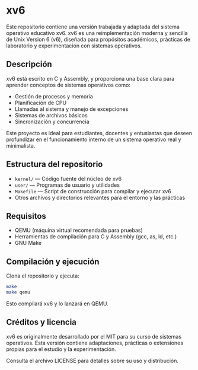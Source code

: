# xv6

Este repositorio contiene una versión trabajada y adaptada del sistema operativo educativo xv6. xv6 es una reimplementación moderna y sencilla de Unix Version 6 (v6), diseñada para propósitos académicos, prácticas de laboratorio y experimentación con sistemas operativos.

## Descripción

xv6 está escrito en C y Assembly, y proporciona una base clara para aprender conceptos de sistemas operativos como:

- Gestión de procesos y memoria
- Planificación de CPU
- Llamadas al sistema y manejo de excepciones
- Sistemas de archivos básicos
- Sincronización y concurrencia

Este proyecto es ideal para estudiantes, docentes y entusiastas que deseen profundizar en el funcionamiento interno de un sistema operativo real y minimalista.

## Estructura del repositorio

- `kernel/` — Código fuente del núcleo de xv6
- `user/` — Programas de usuario y utilidades
- `Makefile` — Script de construcción para compilar y ejecutar xv6
- Otros archivos y directorios relevantes para el entorno y las prácticas

## Requisitos

- QEMU (máquina virtual recomendada para pruebas)
- Herramientas de compilación para C y Assembly (gcc, as, ld, etc.)
- GNU Make

## Compilación y ejecución

Clona el repositorio y ejecuta:

```sh
make
make qemu
```

Esto compilará xv6 y lo lanzará en QEMU.

## Créditos y licencia

xv6 es originalmente desarrollado por el MIT para su curso de sistemas operativos. Esta versión contiene adaptaciones, prácticas o extensiones propias para el estudio y la experimentación.

Consulta el archivo LICENSE para detalles sobre su uso y distribución.
